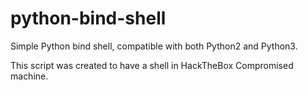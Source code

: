 # python-bind-shell
Simple Python bind shell, compatible with both Python2 and Python3.

This script was created to have a shell in HackTheBox Compromised machine.

